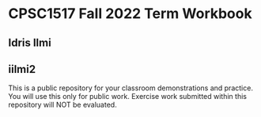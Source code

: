 # CPSC1517 Fall 2022 Term Workbook

## Idris Ilmi

## iilmi2

This is a public repository for your classroom demonstrations and practice. You will use this only for public work. Exercise work submitted within this repository will NOT be evaluated.
